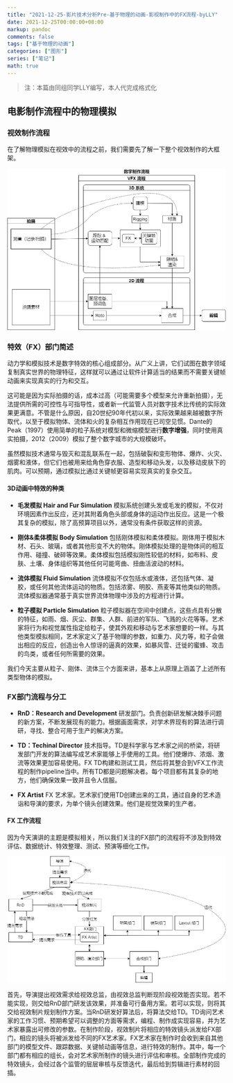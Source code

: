 ```yaml
---
title: "2021-12-25-影片技术分析Pre-基于物理的动画-影视制作中的FX流程-byLLY"
date: 2021-12-25T00:00:00+08:00
markup: pandoc
comments: false
tags: ["基于物理的动画"]
categories: ["图形"]
series: ["笔记"]
math: true
---
```




> 注：本篇由同组同学LLY编写，本人代完成格式化

## 电影制作流程中的物理模拟

### 视效制作流程

在了解物理模拟在视效中的流程之前，我们需要先了解一下整个视效制作的大框架。

![FXPipeline](/images/filmtechanalysis-PBA/FXPipeline.jpg)


### 特效（FX）部门简述

动力学和模拟技术是数字特效的核心组成部分。从广义上讲，它们试图在数字领域复制真实世界的物理特征，这样就可以通过让软件计算适当的结果而不需要关键帧动画来实现真实的行为和交互。

这可能是因为实际拍摄的话，成本过高（可能需要多个模型来允许重新拍摄），无法提供所需的可控性与可指导性，或者新一代监管人员对数字技术比传统的实际效果更满意。不管是什么原因，自20世纪90年代初以来，实际效果越来越被数字所取代，以至于模拟物体、流体和火的复杂相互作用现在已司空见惯。Dante的Peak（1997）使用简单的粒子系统对模型和微缩模型进行**数字增强**，同时使用真实拍摄，2012（2009）模拟了整个数字城市的大规模破坏。

虽然模拟技术通常与毁灭和混乱联系在一起，包括破裂和变形物体、爆炸、火灾、烟雾和液体，但它们也被用来给角色穿衣服、造型和移动头发，以及移动皮肤下的肌肉。可以预期，通过模拟比通过关键帧更容易实现真实的复杂交互。

#### 3D动画中特效的种类

+ **毛发模拟 Hair and Fur Simulation**
  模拟系统创建头发或毛发的模拟，不仅对环境因素作出反应，还对其附着角色头部或身体的运动作出反应。这是一个极其复杂的模拟，除了高预算项目以外，通常没有条件获取这样的资源。

+ **刚体&柔体模拟 Body Simulation**
  包括刚体模拟和柔体模拟。刚体用于模拟木材、石头、玻璃，或者其他形变不大的物体。刚体模拟处理的是物体间的相互作用、碰撞、破碎等效果。柔体模拟包括模拟刚性较低的材料，如布料、皮肤、土壤、身体组织等其他任何可能弯曲、扭曲活波动的材料。

+ **流体模拟 Fluid Simulation**
  流体模拟不仅包括水或液体，还包括气体、凝胶，或任何其他流体运动的物质。包括浓雾、明胶、燕麦等其他类似的物质。流体模拟器通常基于真实世界流体物理中涉及的方程进行计算。

+ **粒子模拟 Particle Simulation**
  粒子模拟器在空间中创建点，这些点具有分散的特征，如雨、烟、灰尘、群集、人群、前进的军队、飞溅的火花等等。艺术家将行为和视觉属性指定给粒子，使其外观和移动与艺术家想要的一样。与其他类型模拟相同，艺术家定义了基于物理的参数，如重力、风力等，粒子会做出相应的反应，创造出令人惊讶的逼真的效果，如暴风雪、迁徙的蜜蜂、攻击的鸟类，或者任何所需要的效果。

我们今天主要从粒子、刚体、流体三个方面来讲，基本上从原理上涵盖了上述所有类型物体的模拟。

### FX部门流程与分工

+ **RnD：Research and Development**
  研发部门。负责创新研发解决棘手问题的新方案，不断发展现有的能力。根据画面需求，对学术界现有的算法进行调研，寻找、整合可用于生产的解决方案。

+ **TD：Techinal Director**
  技术指导。TD是科学家与艺术家之间的桥梁，将研发部门开发的算法编写成艺术家能够上手使用的工具。他们使爆炸、浓烟、激流等效果更加容易使用。FX TD构建和测试工具，然后将其整合到VFX工作流程的制作pipeline当中。所有TD都是问题解决者。每个项目都有其复杂的地方，他们确保效果一致并且令人信服。

+ **FX Artist**
  FX 艺术家。艺术家们使用TD创建出来的工具，通过自身的艺术造诣和导演的要求，为单个镜头创建效果。他们是视觉效果的生产者。

#### FX 工作流程

因为今天演讲的主题是模拟相关，所以我们关注的FX部门的流程将不涉及到特效评估、数据统计、特效整理、测试、预演等细化工作。

![FX部门流程](/images/filmtechanalysis-PBA/FX部门流程.jpg)

首先，导演提出视效需求给视效总监，由视效总监判断现阶段视效能否实现。若不能实现，则交给RnD部门研发该效果，并准备可行备用方案。若可以实现，则将其交给视效制片规划制作方案。当RnD研发好算法后，将算法交给TD。TD询问艺术家的工作习惯、预期希望可以调整的方面等需求，编程、制作成实现容易，并为艺术家暴露出可修改的参数。在制作阶段，视效制片将相应的特效镜头派发给FX部门，相应的镜头将被派发给不同的FX艺术家。FX艺术家在制作时会收到来自其他部门的模型文件、跟踪数据、关键帧动画等信息，进行特效的制作。其中，每一个部门都有相应的组长，会对艺术家所制作的镜头进行评估和审核。全部制作完成的特效镜头，会经过各个监管的层层审核与反馈迭代，最后给到剪辑进行素材的回插。

